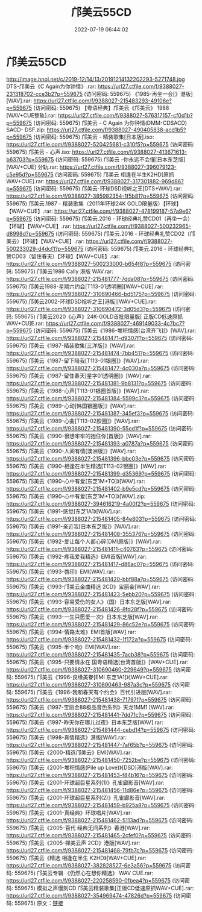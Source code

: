﻿---
title: 邝美云55CD
date: 2022-07-19 06:44:02
categories: WAV车载音乐、镜像
tags: 华语中文
---
# 邝美云55CD

http://image.hnol.net/c/2019-12/14/13/20191214132202293-5271748.jpg
DTS-邝美云《C Again为你钟情》.rar: https://url27.ctfile.com/f/9388027-231318702-cce3b2?p=559675
(访问密码: 559675)
《1985-再坐一会[》港版][WAV].rar: https://url27.ctfile.com/f/9388027-215483293-49106e?p=559675
(访问密码: 559675)
【粤语经典】邝美云《邝美云》 1988 [WAV+CUE整轨].rar: https://url27.ctfile.com/f/9388027-576317157-cf0d1b?p=559675
(访问密码: 559675)
邝美云 - C Again 为你钟情(DMM-CDSACD) SACD- DSF.zip: https://url27.ctfile.com/f/9388027-490405838-acd1b5?p=559675
(访问密码: 559675)
邝美云 - 精装歌集[日本版].iso: https://url27.ctfile.com/f/9388027-520425681-c310f5?p=559675
(访问密码: 559675)
邝美云 - 心声.iso: https://url27.ctfile.com/f/9388027-413671613-b63703?p=559675
(访问密码: 559675)
邝美云 -你永远不会懂[日本东芝版] [WAV+CUE] 分轨.rar: https://url27.ctfile.com/f/9388027-396079123-c5e95d?p=559675
(访问密码: 559675)
邝美云 相逢在半生K2HD[原抓WAV+CUE].rar: https://url27.ctfile.com/f/9388027-317301882-969d86?p=559675
(访问密码: 559675)
邝美云-环球DSD视听之王[DTS+WAV].rar: https://url27.ctfile.com/f/9388027-385982354-1f5b81?p=559675
(访问密码: 559675)
邝美云.1987 - 精装歌集（2011年环球24K GOLD限量版）【环球】【WAV+CUE】.rar: https://url27.ctfile.com/f/9388027-478199187-57a9e6?p=559675
(访问密码: 559675)
邝美云.2016 - 环球经典礼赞CD01（再坐一会）【环球】【WAV+CUE】.rar: https://url27.ctfile.com/f/9388027-500232965-d8998d?p=559675
(访问密码: 559675)
邝美云.2016 - 环球经典礼赞CD02（邝美云）【环球】【WAV+CUE】.rar: https://url27.ctfile.com/f/9388027-500233029-d4dcf1?p=559675
(访问密码: 559675)
邝美云.2016 - 环球经典礼赞CD03（留住春天）【环球】【WAV+CUE】.rar: https://url27.ctfile.com/f/9388027-500233000-b654f8?p=559675
(访问密码: 559675)
邝美云1986 Cally 港版 WAV.rar: https://url27.ctfile.com/f/9388027-215481777-7dda08?p=559675
(访问密码: 559675)
邝美云1988-星期六约会[T113-01透明圈][WAV+CUE].rar: https://url27.ctfile.com/f/9388027-310690466-bd5175?p=559675
(访问密码: 559675)
邝美云2002-环球DSD视听之王[港版][WAV+CUE].rar: https://url27.ctfile.com/f/9388027-310690472-3d05d3?p=559675
(访问密码: 559675)
邝美云2020《心声》24K-GOLD首批限量版[ 正版CD低速原抓WAV+CU]E.rar: https://url27.ctfile.com/f/9388027-469149033-4c7bc7?p=559675
(访问密码: 559675)
邝美云《1986-堆积情感[台湾齐飞][》[WAV].rar: https://url27.ctfile.com/f/9388027-215481471-d9307f?p=559675
(访问密码: 559675)
邝美云《1987-精装歌集[三洋版]》[WAV].rar: https://url27.ctfile.com/f/9388027-215481474-7bb451?p=559675
(访问密码: 559675)
邝美云《1987-留下陪我[T113-01银圈]》[WAV].rar: https://url27.ctfile.com/f/9388027-215481477-4c030a?p=559675
(访问密码: 559675)
邝美云《1987-留住春天[星字01透明圈]》[WAV].rar: https://url27.ctfile.com/f/9388027-215481381-9b8131?p=559675
(访问密码: 559675)
邝美云《1988-心声[T113-01银圈首版]》[WAV].rar: https://url27.ctfile.com/f/9388027-215481384-5599c3?p=559675
(访问密码: 559675)
邝美云《1989-心动[韩国银圈版]》[WAV].rar: https://url27.ctfile.com/f/9388027-215481387-345ef3?p=559675
(访问密码: 559675)
邝美云《1989-心曲[T113-02胶圈]》[WAV].rar: https://url27.ctfile.com/f/9388027-215481390-55cd1f?p=559675
(访问密码: 559675)
邝美云《1990-很想牢牢的抱住你[首版]》[WAV].rar: https://url27.ctfile.com/f/9388027-215481393-a0787a?p=559675
(访问密码: 559675)
邝美云《1990-人间有情[澳洲版]》[WAV].rar: https://url27.ctfile.com/f/9388027-215481396-bbc03e?p=559675
(访问密码: 559675)
邝美云《1990-相逢在半生精选[T113-02银圈]》[WAV].rar: https://url27.ctfile.com/f/9388027-215481399-d35369?p=559675
(访问密码: 559675)
邝美云《1990-心中有爱[东芝1M+TO]》[WAV].rar: https://url27.ctfile.com/f/9388027-215481402-b9e5cd?p=559675
(访问密码: 559675)
邝美云《1990-心中有爱[东芝1M+TO]》[WAV].zip: https://url27.ctfile.com/f/9388027-394616219-4a00f2?p=559675
(访问密码: 559675)
邝美云《1991-感觉[东芝1A1》[WAV].rar: https://url27.ctfile.com/f/9388027-215481405-84e803?p=559675
(访问密码: 559675)
邝美云《1991-亲近我[日本东芝版]》[WAV].rar: https://url27.ctfile.com/f/9388027-215481408-355376?p=559675
(访问密码: 559675)
邝美云《1992-爱让每个人都心碎[DMI原版]》[WAV].rar: https://url27.ctfile.com/f/9388027-215481411-c40763?p=559675
(访问密码: 559675)
邝美云《1992-疼我爱我精选》EMI首版[WAV].rar: https://url27.ctfile.com/f/9388027-215481417-d86ac0?p=559675
(访问密码: 559675)
邝美云《1993-唇印》EMI[WAV].rar: https://url27.ctfile.com/f/9388027-215481420-bbf88a?p=559675
(访问密码: 559675)
邝美云《1993-邝美云金曲精选 2CD》宝丽金[WAV].rar: https://url27.ctfile.com/f/9388027-215481423-5ebb20?p=559675
(访问密码: 559675)
邝美云《1993-容易受伤的女人》（国）日本东芝版[WAV].rar: https://url27.ctfile.com/f/9388027-215481426-8fd28f?p=559675
(访问密码: 559675)
邝美云《1993-一生只愿爱一次》日本东芝版[WAV].rar: https://url27.ctfile.com/f/9388027-215481429-86c52e?p=559675
(访问密码: 559675)
邝美云《1994-情路太难》EMI首版[WAV].rar: https://url27.ctfile.com/f/9388027-215481432-1f172a?p=559675
(访问密码: 559675)
邝美云《1995-半个吻》EMI[WAV].rar: https://url27.ctfile.com/f/9388027-215481435-7acb38?p=559675
(访问密码: 559675)
邝美云《1995-只要情永在 国粤语精选[台湾首版]》[WAV+CUE].rar: https://url27.ctfile.com/f/9388027-310690460-229649?p=559675
(访问密码: 559675)
邝美云《1996-良缘美眷[EMI 东芝1A1]》[WAV+CUE].rar: https://url27.ctfile.com/f/9388027-310690463-987a3c?p=559675
(访问密码: 559675)
邝美云《1996-我和春天有个约会》百代引进版[WAV].rar: https://url27.ctfile.com/f/9388027-215481438-71797f?p=559675
(访问密码: 559675)
邝美云《1997-宝丽金88极品音色系列》天龙1MM1 [WAV].rar: https://url27.ctfile.com/f/9388027-215481441-7dd71c?p=559675
(访问密码: 559675)
邝美云《1997-昨天你在哪儿过夜》日本东芝版[WAV].rar: https://url27.ctfile.com/f/9388027-215481444-cebd14?p=559675
(访问密码: 559675)
邝美云《1998-真情精选》港版[WAV].rar: https://url27.ctfile.com/f/9388027-215481447-7af65b?p=559675
(访问密码: 559675)
邝美云《2000-精选邝美云》EMI[WAV].rar: https://url27.ctfile.com/f/9388027-215481450-7252be?p=559675
(访问密码: 559675)
邝美云《2001-堆积情感(Pile up Love)》[DSD]港版[WAV].rar: https://url27.ctfile.com/f/9388027-215481453-f84b16?p=559675
(访问密码: 559675)
邝美云《2001-环球超巨星系列(1)》孔雀廊影音[WAV].rar: https://url27.ctfile.com/f/9388027-215481456-11d86e?p=559675
(访问密码: 559675)
邝美云《2001-环球超巨星系列(2)》孔雀廊影音[WAV].rar: https://url27.ctfile.com/f/9388027-215481459-b925a8?p=559675
(访问密码: 559675)
邝美云《2001-真经典》环球唱片[WAV].rar: https://url27.ctfile.com/f/9388027-215481462-5113ad?p=559675
(访问密码: 559675)
邝美云《2005-百代 经典无间系列》香港[WAV].rar: https://url27.ctfile.com/f/9388027-215481465-2cfef0?p=559675
(访问密码: 559675)
邝美云《2005-禅美云声 2CD》港版[WAV].rar: https://url27.ctfile.com/f/9388027-215481468-79fb7c?p=559675
(访问密码: 559675)
邝美云《精选 相逢在半生 K2HD》[WAV+CUE].rar: https://url27.ctfile.com/f/9388027-382828527-6e3a56?p=559675
(访问密码: 559675)
邝美云专辑 《仍然心在想你精选》 WAV CUE.rar: https://url27.ctfile.com/f/9388027-220258590-0fbea4?p=559675
(访问密码: 559675)
模拟之声慢刻CD 邝美云精装歌集[正版CD低速原抓WAV+CUE].rar: https://url27.ctfile.com/f/9388027-354969474-47826d?p=559675
(访问密码: 559675)
原文：[链接](https://blog.sina.com.cn/s/blog_1647c7e7601030yfd.html)